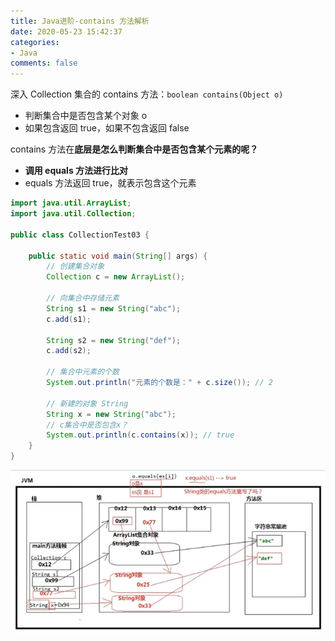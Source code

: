 ```yaml
---
title: Java进阶-contains 方法解析
date: 2020-05-23 15:42:37
categories:
- Java
comments: false
---
```


深入 Collection 集合的 contains 方法：`boolean contains(Object o)`

- 判断集合中是否包含某个对象 o
- 如果包含返回 true，如果不包含返回 false

<!-- more -->

contains 方法在**底层是怎么判断集合中是否包含某个元素的呢？**

- **调用 equals 方法进行比对**
- equals 方法返回 true，就表示包含这个元素

```java
import java.util.ArrayList;
import java.util.Collection;

public class CollectionTest03 {

	public static void main(String[] args) {
		// 创建集合对象
		Collection c = new ArrayList();

		// 向集合中存储元素
		String s1 = new String("abc");
		c.add(s1);

		String s2 = new String("def");
		c.add(s2);

		// 集合中元素的个数
		System.out.println("元素的个数是：" + c.size()); // 2

		// 新建的对象 String
		String x = new String("abc");
		// c集合中是否包含x？
		System.out.println(c.contains(x)); // true
	}
}
```

![img](https://raw.githubusercontent.com/ZhangWei2222/PictureBed/master/img/20200528121740.jpg)

